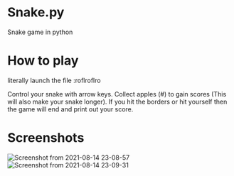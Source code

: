 # Snake.py
Snake game in python
# How to play
literally launch the file :roflroflro 

Control your snake with arrow keys. Collect apples (#) to gain scores (This will also make your snake longer). If you hit the borders or hit yourself then the game will end and print out your score.
# Screenshots
![Screenshot from 2021-08-14 23-08-57](https://user-images.githubusercontent.com/74509173/129460059-ed8af859-111b-4859-a284-d3158b48c955.png)
![Screenshot from 2021-08-14 23-09-31](https://user-images.githubusercontent.com/74509173/129460064-668b71a5-b4f2-4590-9ec2-0ec9287bd727.png)
